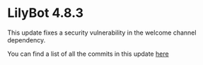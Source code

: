 # LilyBot 4.8.3

This update fixes a security vulnerability in the welcome channel dependency.

You can find a list of all the commits in this update [here](https://github.com/hyacinthbots/LilyBot/compare/v4.8.2...v4.8.3)
